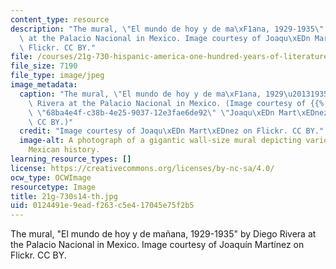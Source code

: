 ```yaml
---
content_type: resource
description: "The mural, \"El mundo de hoy y de ma\xF1ana, 1929-1935\" by Diego Rivera\
  \ at the Palacio Nacional in Mexico. Image courtesy of Joaqu\xEDn Mart\xEDnez on\
  \ Flickr. CC BY."
file: /courses/21g-730-hispanic-america-one-hundred-years-of-literature-and-film-spring-2014/0124491e9eadf263c5e417045e75f2b5_21g-730s14-th.jpg
file_size: 7190
file_type: image/jpeg
image_metadata:
  caption: "The mural, \"El mundo de hoy y de ma\xF1ana, 1929\u20131935\" by Diego\
    \ Rivera at the Palacio Nacional in Mexico. (Image courtesy of {{% resource_link\
    \ \"68ba4e4f-c38b-4e25-9037-12e3fae6de92\" \"Joaqu\xEDn Mart\xEDnez\" %}} on Flickr.\
    \ CC BY.)"
  credit: "Image courtesy of Joaqu\xEDn Mart\xEDnez on Flickr. CC BY."
  image-alt: A photograph of a gigantic wall-size mural depicting various scenes representing
    Mexican history.
learning_resource_types: []
license: https://creativecommons.org/licenses/by-nc-sa/4.0/
ocw_type: OCWImage
resourcetype: Image
title: 21g-730s14-th.jpg
uid: 0124491e-9ead-f263-c5e4-17045e75f2b5
---
```

The mural, "El mundo de hoy y de mañana, 1929-1935" by Diego Rivera at the Palacio Nacional in Mexico. Image courtesy of Joaquín Martínez on Flickr. CC BY.